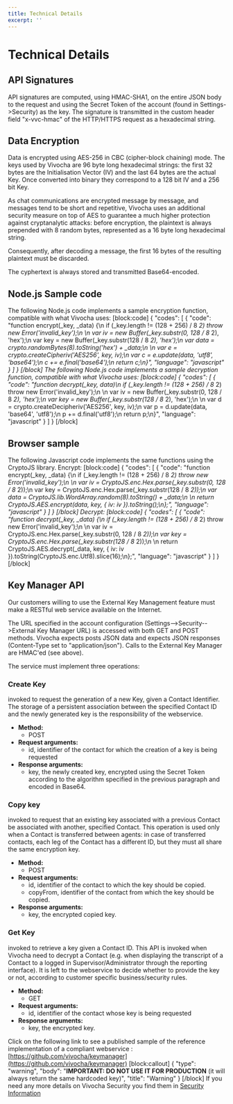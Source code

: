 ```yaml
---
title: Technical Details
excerpt: ''
---
```


# Technical Details

## **API Signatures**

API signatures are computed, using HMAC-SHA1, on the entire JSON body to the request and using the Secret Token of the account \(found in Settings-&gt;Security\) as the key. The signature is transmitted in the custom header field "x-vvc-hmac" of the HTTP/HTTPS request as a hexadecimal string.

## **Data Encryption**

Data is encrypted using AES-256 in CBC \(cipher-block chaining\) mode. The keys used by Vivocha are 96 byte long hexadecimal strings: the first 32 bytes are the Initialisation Vector \(IV\) and the last 64 bytes are the actual Key. Once converted into binary they correspond to a 128 bit IV and a 256 bit Key.

As chat communications are encrypted message by message, and messages tend to be short and repetitive, Vivocha uses an additional security measure on top of AES to guarantee a much higher protection against cryptanalytic attacks: before encryption, the plaintext is always prepended with 8 random bytes, represented as a 16 byte long hexadecimal string.

Consequently, after decoding a message, the first 16 bytes of the resulting plaintext must be discarded.

The cyphertext is always stored and transmitted Base64-encoded.

## Node.js Sample code

The following Node.js code implements a sample encryption function, compatible with what Vivocha uses: \[block:code\] { "codes": \[ { "code": "function encrypt\(\_key, \_data\) {\n if \(\_key.length != \(128 + 256\) / 8  _2\) throw new Error\('invalid\_key'\);\n \n var iv = new Buffer\(\_key.substr\(0, 128 / 8_  2\), 'hex'\);\n var key = new Buffer\(\_key.substr\(128 / 8  _2\), 'hex'\);\n var data = crypto.randomBytes\(8\).toString\('hex'\) + \_data;\n \n var e = crypto.createCipheriv\('AES256', key, iv\);\n var c = e.update\(data, 'utf8', 'base64'\);\n c += e.final\('base64'\);\n return c;\n}", "language": "javascript" } \] } \[/block\] The following Node.js code implements a sample decryption function, compatible with what Vivocha uses: \[block:code\] { "codes": \[ { "code": "function decrypt\(\_key, data\)\n if \(\_key.length != \(128 + 256\) / 8_  2\) throw new Error\('invalid\_key'\);\n \n var iv = new Buffer\(\_key.substr\(0, 128 / 8  _2\), 'hex'\);\n var key = new Buffer\(\_key.substr\(128 / 8_  2\), 'hex'\);\n \n var d = crypto.createDecipheriv\('AES256', key, iv\);\n var p = d.update\(data, 'base64', 'utf8'\);\n p += d.final\('utf8'\);\n return p;\n}", "language": "javascript" } \] } \[/block\]   


## Browser sample

The following Javascript code implements the same functions using the CryptoJS library. Encrypt: \[block:code\] { "codes": \[ { "code": "function encrypt\(\_key, \_data\) {\n if \(\_key.length != \(128 + 256\) / 8  _2\) throw new Error\('invalid\_key'\);\n \n var iv = CryptoJS.enc.Hex.parse\(\_key.substr\(0, 128 / 8_  2\)\);\n var key = CryptoJS.enc.Hex.parse\(\_key.substr\(128 / 8  _2\)\);\n var data = CryptoJS.lib.WordArray.random\(8\).toString\(\) + \_data;\n \n return CryptoJS.AES.encrypt\(data, key, { iv: iv }\).toString\(\);\n};", "language": "javascript" } \] } \[/block\] Decrypt: \[block:code\] { "codes": \[ { "code": "function decrypt\(\_key, \_data\) {\n if \(\_key.length != \(128 + 256\) / 8_  2\) throw new Error\('invalid\_key'\);\n \n var iv = CryptoJS.enc.Hex.parse\(\_key.substr\(0, 128 / 8  _2\)\);\n var key = CryptoJS.enc.Hex.parse\(\_key.substr\(128 / 8_  2\)\);\n \n return CryptoJS.AES.decrypt\(\_data, key, { iv: iv }\).toString\(CryptoJS.enc.Utf8\).slice\(16\);\n};", "language": "javascript" } \] } \[/block\]   


## **Key Manager API**

Our customers willing to use the External Key Management feature must make a RESTful web service available on the Internet.

The URL specified in the account configuration \(Settings--&gt;Security--&gt;External Key Manager URL\) is accessed with both GET and POST methods. Vivocha expects posts JSON data and expects JSON responses \(Content-Type set to "application/json"\). Calls to the External Key Manager are HMAC'ed \(see above\).

The service must implement three operations:

### **Create Key**

invoked to request the generation of a new Key, given a Contact Identifier. The storage of a persistent association between the specified Contact ID and the newly generated key is the responsibility of the webservice.

* **Method:**
  * POST
* **Request arguments:**
  * id, identifier of the contact for which the creation of a key is being requested
* **Response arguments:**
  * key, the newly created key, encrypted using the Secret Token according to the algorithm specified in the previous paragraph and encoded in Base64.

### **Copy key**

invoked to request that an existing key associated with a previous Contact be associated with another, specified Contact. This operation is used only when a Contact is transferred between agents: in case of transferred contacts, each leg of the Contact has a different ID, but they must all share the same encryption key.

* **Method:**
  * POST
* **Request arguments:**
  * id, identifier of the contact to which the key should be copied.
  * copyFrom, identifier of the contact from which the key should be copied.
* **Response arguments:**
  * key, the encrypted copied key.

### **Get Key**

invoked to retrieve a key given a Contact ID. This API is invoked when Vivocha need to decrypt a Contact \(e.g. when displaying the transcript of a Contact to a logged in Supervisor/Administrator through the reporting interface\). It is left to the webservice to decide whether to provide the key or not, according to customer specific business/security rules.

* **Method:**
  * GET
* **Request arguments:**
  * id, identifier of the contact whose key is being requested
* **Response arguments:**
  * key, the encrypted key.

  
 Click on the following link to see a published sample of the reference implementation of a compliant webservice : [https://github.com/vivocha/keymanager](https://github.com/vivocha/keymanager) \[block:callout\] { "type": "warning", "body": "**IMPORTANT: DO NOT USE IT FOR PRODUCTION** \(it will always return the same hardcoded key\)", "title": "Warning" } \[/block\] If you need any more details on Vivocha Security you find them in [Security Information](doc:security-information)

